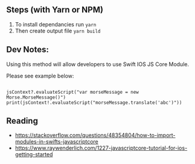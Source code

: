 
## Steps (with Yarn or NPM)

1. To install dependancies run ```` yarn ```` 
2. Then create output file ```` yarn build ````

## Dev Notes:

Using this method will allow developers to use Swift IOS JS Core Module.

Please see example below:

````

jsContext?.evaluateScript("var morseMessage = new Morse.MorseMessage()")
print(jsContext!.evaluateScript("morseMessage.translate('abc')"))

````

## Reading

- https://stackoverflow.com/questions/48354804/how-to-import-modules-in-swifts-javascriptcore
- https://www.raywenderlich.com/1227-javascriptcore-tutorial-for-ios-getting-started


